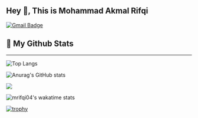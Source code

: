 ## Hey 👋, This is Mohammad Akmal Rifqi
[![Gmail Badge](https://img.shields.io/badge/-akmalrifqi@outlook.com-c14438?style=flat&logo=Gmail&logoColor=white&link=mailto:akmalrifqi@outlook.com)](mailto:akmalrifqi@outlook.com) 

<h2> 🔗 My Github Stats </h2>
<hr>

![Top Langs](https://github-readme-stats.vercel.app/api/top-langs/?username=mrifqi04&layout=compact&bg_color=30,ae81ff,eb1f6a&title_color=fff&text_color=fff&icon_color=fff)

![Anurag's GitHub stats](https://github-readme-stats.vercel.app/api?username=mrifqi04&hide=stars,contribs&count_private=true&show_icons=true&bg_color=30,eb1f6a,ae81ff&title_color=fff&text_color=fff&icon_color=fff)

![](https://github-profile-summary-cards.vercel.app/api/cards/profile-details?username=mrifqi04&theme=monokai)

![mrifqi04's wakatime stats](https://github-readme-stats.vercel.app/api/wakatime?username=mrifqi04&bg_color=30,fc466b,ae81ff&title_color=fff&text_color=fff&icon_color=fff&layout=compact)

[![trophy](https://github-profile-trophy.vercel.app/?username=mrifqi04&theme=gruvbox&no-frame=true&column=7&margin-w=20)](https://github.com/ryo-ma/github-profile-trophy)



